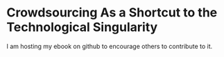 # Crowdsourcing As a Shortcut to the Technological Singularity
I am hosting my ebook on github to encourage others to contribute to it.
